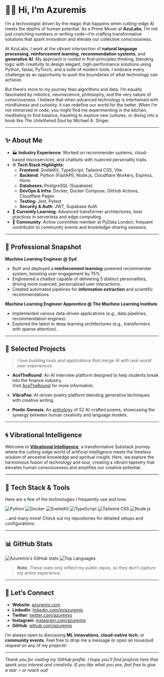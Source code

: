 # 👋🏾 Hi, I’m Azuremis

I’m a technologist driven by the magic that happens when cutting-edge AI meets the depths of human potential. As a Prime Mover at **AzuLabs**, I’m not just crunching numbers or writing code—I’m crafting transformative solutions that spark innovation and elevate our collective consciousness.

At AzuLabs, I work at the vibrant intersection of **natural language processing**, **reinforcement learning**, **recommendation systems**, and **generative AI**. My approach is rooted in first-principles thinking, blending logic with creativity to design elegant, high-performance solutions using Python, fastai, PyTorch, and a suite of modern tools. I embrace every challenge as an opportunity to push the boundaries of what technology can achieve.

But there’s more to my journey than algorithms and data. I’m equally fascinated by robotics, neuroscience, philosophy, and the very nature of consciousness. I believe that when advanced technology is intertwined with mindfulness and curiosity, it can redefine our world for the better. When I’m not immersed in code, you might find me experimenting in the kitchen, meditating to find balance, traveling to explore new cultures, or diving into a book like _The Untethered Soul_ by Michael A. Singer.

---

## ✨ About Me
- 🏭 **Industry Experience**: Worked on recommender systems, cloud-based microservices, and chatbots with nuanced personality traits.
- ⚙️ **Tech Stack Highlights**:
  - **Frontend**: SvelteKit, TypeScript, Tailwind CSS, Vite
  - **Backend**: Python (FastAPI), Node.js, Cloudflare Workers, Express, Hono
  - **Databases**: PostgreSQL (Supabase)
  - **DevOps & Infra**: Docker, Docker Compose, GitHub Actions, Cloudflare Pages
  - **Testing**: Jest, Pytest
  - **Security & Auth**: JWT, Supabase Auth
- 🌱 **Currently Learning**: Advanced transformer architectures, best practices in serverless and edge computing.
- 🎤 **Community**: Active committee member at PyData London; frequent contributor to community events and knowledge-sharing sessions.

---

## 💼 Professional Snapshot
**Machine Learning Engineer @ Syd**
- Built and deployed a **reinforcement learning**-powered recommender system, boosting user engagement by 75%.
- Engineered a chatbot capable of delivering 5 distinct personalities, driving more nuanced, personalized user interactions.
- Created automated pipelines for **information extraction** and scientific recommendations.

**Machine Learning Engineer Apprentice @ The Machine Learning Institute**
- Implemented various data-driven applications (e.g., data pipelines, recommendation engines).
- Explored the latest in deep learning architectures (e.g., transformers with sparse attention).

---

## 🎯 Selected Projects
> _I love building tools and applications that merge AI with real-world user experiences._

- **AceTheRound**: An AI interview platform designed to help students break into the finance industry.  
  Visit [AceTheRound](https://acetheround.com) for more information.

- **VibraPoe**: AI-driven poetry platform blending generative techniques with creative writing.

- **Poetic Genesis**: An [anthology](https://poetry.azuremis.com/) of 52 AI-crafted poems, showcasing the synergy between human creativity and language models.

---

## 🌀 Vibrational Intelligence
Welcome to [**Vibrational Intelligence**](https://azuremis.substack.com), a transformative Substack journey where the cutting-edge world of artificial intelligence meets the timeless wisdom of ancestral knowledge and spiritual insight. Here, we explore the harmonious fusion of technology and soul, creating a vibrant tapestry that elevates human consciousness and amplifies our creative potential.

---

## 🚀 Tech Stack & Tools

Here are a few of the technologies I frequently use and love:

![Python](https://img.shields.io/badge/Python-3776AB.svg?style=flat-square&logo=python&logoColor=white)
![Docker](https://img.shields.io/badge/Docker-2496ED.svg?style=flat-square&logo=docker&logoColor=white)
![SvelteKit](https://img.shields.io/badge/SvelteKit-%23ff3e00.svg?style=flat-square&logo=svelte&logoColor=white)
![TypeScript](https://img.shields.io/badge/TypeScript-%23007ACC.svg?style=flat-square&logo=typescript&logoColor=white)
![Tailwind CSS](https://img.shields.io/badge/TailwindCSS-%2338B2AC.svg?style=flat-square&logo=tailwind-css&logoColor=white)
![Node.js](https://img.shields.io/badge/Node.js-339933.svg?style=flat-square&logo=node-dot-js&logoColor=white)

...and many more! Check out my repositories for detailed setups and configurations.

---

## 📊 GitHub Stats
![Azuremis's GitHub stats](https://github-readme-stats.vercel.app/api?username=azuremis&show_icons=true&hide_border=true)
![Top Languages](https://github-readme-stats.vercel.app/api/top-langs/?username=azuremis&layout=compact&hide_border=true)

> **Note**: These stats only reflect my public repos, so they don’t capture my entire experience.

---

## 🤝 Let’s Connect
- **Website**: [azuremis.com](https://azuremis.com)
- **LinkedIn**: [linkedin.com/in/azuremis](https://www.linkedin.com/in/azuremis/)
- **Twitter**: [twitter.com/azuremis](https://twitter.com/azuremis)
- **Instagram**: [instagram.com/azuremis](https://instagram.com/azuremis)
- **GitHub**: [github.com/azuremis](https://github.com/azuremis)

I’m always open to discussing **ML innovations**, **cloud-native tech**, or **community events**. Feel free to drop me a message or open an issue/pull request on any of my projects!

---

*Thank you for visiting my GitHub profile. I hope you’ll find projects here that spark your interest and creativity. If you like what you see, feel free to give a star ⭐ or reach out!* 
